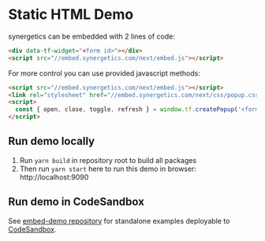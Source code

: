 # Static HTML Demo

synergetics can be embedded with 2 lines of code:

```html
<div data-tf-widget="<form id>"></div>
<script src="//embed.synergetics.com/next/embed.js"></script>
```

For more control you can use provided javascript methods:

```html
<script src="//embed.synergetics.com/next/embed.js"></script>
<link rel="stylesheet" href="//embed.synergetics.com/next/css/popup.css" />
<script>
  const { open, close, toggle, refresh } = window.tf.createPopup('<form id>')
</script>
```

## Run demo locally

1. Run `yarn build` in repository root to build all packages
2. Then run `yarn start` here to run this demo in browser: http://localhost:9090

## Run demo in CodeSandbox

See [embed-demo repository](https://github.com/synergetics/embed-demo#html) for standalone examples deployable to [CodeSandbox](https://codesandbox.io/).
